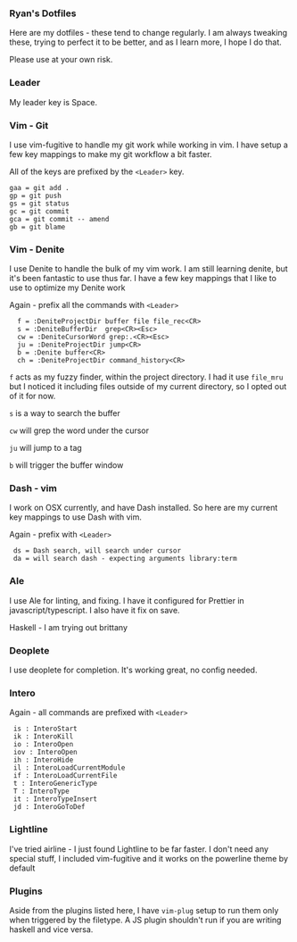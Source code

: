 ### Ryan's Dotfiles

Here are my dotfiles - these tend to change regularly. I am always tweaking
these, trying to perfect it to be better, and as I learn more, I hope I do that.

Please use at your own risk.

### Leader

My leader key is Space.

### Vim - Git
I use vim-fugitive to handle my git work while working in vim. I have setup
a few key mappings to make my git workflow a bit faster. 

All of the keys are prefixed by the `<Leader>` key.

```
gaa = git add .
gp = git push  
gs = git status
gc = git commit
gca = git commit -- amend
gb = git blame
```

### Vim - Denite 
I use Denite to handle the bulk of my vim work. I am still learning denite, but
it's been fantastic to use thus far. I have a few key mappings that I like to
use to optimize my Denite work

Again - prefix all the commands with `<Leader>`

```
  f = :DeniteProjectDir buffer file file_rec<CR>  
  s = :DeniteBufferDir  grep<CR><Esc>
  cw = :DeniteCursorWord grep:.<CR><Esc>
  ju = :DeniteProjectDir jump<CR>
  b = :Denite buffer<CR>
  ch = :DeniteProjectDir command_history<CR>
```

`f` acts as my fuzzy finder, within the project directory. I had it use
`file_mru` but I noticed it including files outside of my current directory, so
I opted out of it for now.

`s` is a way to search the buffer

`cw` will grep the word under the cursor

`ju` will jump to a tag

 `b` will trigger the buffer window
 
### Dash - vim
 I work on OSX currently, and have Dash installed. So here are my current key
 mappings to use Dash with vim.

 Again - prefix with `<Leader>`

 ```
  ds = Dash search, will search under cursor  
  da = will search dash - expecting arguments library:term
 ```

### Ale
I use Ale for linting, and fixing. I have it configured for Prettier in
javascript/typescript. I also have it fix on  save.

Haskell - I am trying out brittany

### Deoplete
I use deoplete for completion. It's working great, no config needed.

### Intero
 Again - all commands are prefixed with `<Leader>`
  
 ```
  is : InteroStart
  ik : InteroKill
  io : InteroOpen
  iov : InteroOpen
  ih : InteroHide
  il : InteroLoadCurrentModule
  if : InteroLoadCurrentFile
  t : InteroGenericType
  T : InteroType
  it : InteroTypeInsert
  jd : InteroGoToDef
 ```

### Lightline
  I've tried airline - I just found Lightline to be far faster. I don't need any
  special stuff, I included vim-fugitive and it works on the powerline theme by
  default

### Plugins 
Aside from the plugins listed here, I have `vim-plug` setup to run them only
when triggered by the filetype. A JS plugin shouldn't run if you are writing
haskell and vice versa. 


